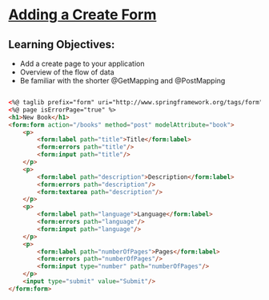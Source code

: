 # [Adding a Create Form](https://login.codingdojo.com/m/315/9533/64304)

## Learning Objectives:

- Add a create page to your application
- Overview of the flow of data
- Be familiar with the shorter @GetMapping and @PostMapping


```html

<%@ taglib prefix="form" uri="http://www.springframework.org/tags/form" %>
<%@ page isErrorPage="true" %>    
<h1>New Book</h1>
<form:form action="/books" method="post" modelAttribute="book">
    <p>
        <form:label path="title">Title</form:label>
        <form:errors path="title"/>
        <form:input path="title"/>
    </p>
    <p>
        <form:label path="description">Description</form:label>
        <form:errors path="description"/>
        <form:textarea path="description"/>
    </p>
    <p>
        <form:label path="language">Language</form:label>
        <form:errors path="language"/>
        <form:input path="language"/>
    </p>
    <p>
        <form:label path="numberOfPages">Pages</form:label>
        <form:errors path="numberOfPages"/>     
        <form:input type="number" path="numberOfPages"/>
    </p>    
    <input type="submit" value="Submit"/>
</form:form>    

```